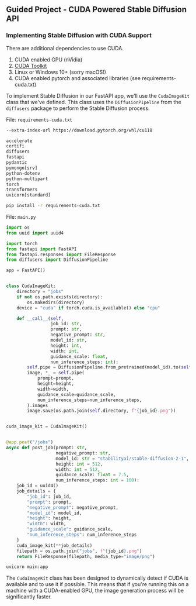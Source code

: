 ## Guided Project - CUDA Powered Stable Diffusion API

### Implementing Stable Diffusion with CUDA Support

There are additional dependencies to use CUDA.
1. CUDA enabled GPU (nVidia)
2. [CUDA Toolkit](https://developer.nvidia.com/cuda-downloads)
3. Linux or Windows 10+ (sorry macOS!)
4. CUDA enabled pytorch and associated libraries (see requirements-cuda.txt)

To implement Stable Diffusion in our FastAPI app, we'll use the `CudaImageKit` class that we've defined. This class uses the `DiffusionPipeline` from the `diffusers` package to perform the Stable Diffusion process.

File: `requirements-cuda.txt`

```requirements.txt
--extra-index-url https://download.pytorch.org/whl/cu118

accelerate
certifi
diffusers
fastapi
pydantic
pymongo[srv]
python-dotenv
python-multipart
torch
transformers
uvicorn[standard]
```

```bash
pip install -r requirements-cuda.txt
```

File: `main.py`

```python
import os
from uuid import uuid4

import torch
from fastapi import FastAPI
from fastapi.responses import FileResponse
from diffusers import DiffusionPipeline

app = FastAPI()


class CudaImageKit:
    directory = "jobs"
    if not os.path.exists(directory):
        os.makedirs(directory)
    device = "cuda" if torch.cuda.is_available() else "cpu"

    def __call__(self,
                 job_id: str,
                 prompt: str,
                 negative_prompt: str,
                 model_id: str,
                 height: int,
                 width: int,
                 guidance_scale: float,
                 num_inference_steps: int):
        self.pipe = DiffusionPipeline.from_pretrained(model_id).to(self.device)
        image, *_ = self.pipe(
            prompt=prompt,
            height=height,
            width=width,
            guidance_scale=guidance_scale,
            num_inference_steps=num_inference_steps,
        ).images
        image.save(os.path.join(self.directory, f"{job_id}.png"))


cuda_image_kit = CudaImageKit()


@app.post("/jobs")
async def post_job(prompt: str,
                   negative_prompt: str,
                   model_id: str = "stabilityai/stable-diffusion-2-1",
                   height: int = 512,
                   width: int = 512,
                   guidance_scale: float = 7.5,
                   num_inference_steps: int = 100):
    job_id = uuid4()
    job_details = {
        "job_id": job_id,
        "prompt": prompt,
        "negative_prompt": negative_prompt,
        "model_id": model_id,
        "height": height,
        "width": width,
        "guidance_scale": guidance_scale,
        "num_inference_steps": num_inference_steps
    }
    cuda_image_kit(**job_details)
    filepath = os.path.join("jobs", f"{job_id}.png")
    return FileResponse(filepath, media_type="image/png")

```

```bash
uvicorn main:app
```
The `CudaImageKit` class has been designed to dynamically detect if CUDA is available and to use it if possible. This means that if you're running this on a machine with a CUDA-enabled GPU, the image generation process will be significantly faster.
